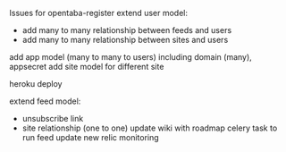 Issues for opentaba-register
extend user model:
	
* add many to many relationship between feeds and users
* add many to many relationship between sites and users
			
add app model (many to many to users) including domain (many), appsecret
add site model for different site

heroku deploy

extend feed model:
* unsubscribe link
* site relationship (one to one)
update wiki with roadmap
celery task to run feed update
new relic monitoring

